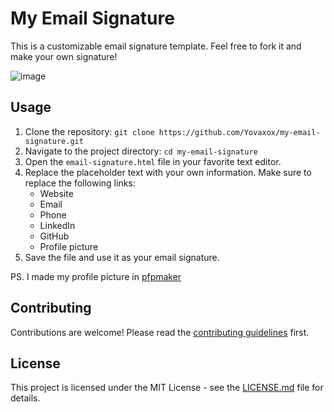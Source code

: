 # My Email Signature

This is a customizable email signature template. Feel free to fork it and make your own signature!

![image](https://github.com/Yovaxox/my-email-signature/assets/77306517/9ed71195-6508-4b99-83ab-3e6c6eddcad2)
## Usage

1. Clone the repository: `git clone https://github.com/Yovaxox/my-email-signature.git`
2. Navigate to the project directory: `cd my-email-signature`
3. Open the `email-signature.html` file in your favorite text editor.
4. Replace the placeholder text with your own information. Make sure to replace the following links:
   - Website
   - Email
   - Phone
   - LinkedIn
   - GitHub
   - Profile picture
5. Save the file and use it as your email signature.

PS. I made my profile picture in [pfpmaker](https://app.pfpmaker.com/)

## Contributing

Contributions are welcome! Please read the [contributing guidelines](CONTRIBUTING.md) first.

## License

This project is licensed under the MIT License - see the [LICENSE.md](LICENSE.md) file for details.
